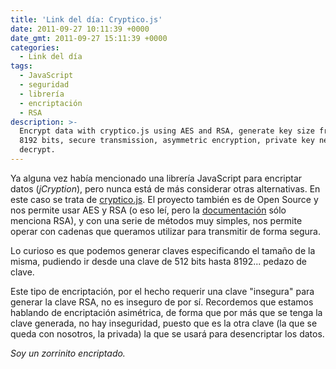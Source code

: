 ```yaml
---
title: 'Link del día: Cryptico.js'
date: 2011-09-27 10:11:39 +0000
date_gmt: 2011-09-27 15:11:39 +0000
categories:
  - Link del día
tags:
  - JavaScript
  - seguridad
  - librería
  - encriptación
  - RSA
description: >-
  Encrypt data with cryptico.js using AES and RSA, generate key size from 512 to
  8192 bits, secure transmission, asymmetric encryption, private key needed to
  decrypt.
---
```



Ya alguna vez había mencionado una librería JavaScript para encriptar datos (_jCryption_), pero nunca está de más considerar otras alternativas. En este caso se trata de [cryptico.js](http://cryptico.wwwtyro.net/). El proyecto también es de Open Source y nos permite usar AES y RSA (o eso leí, pero la [documentación](http://code.google.com/p/cryptico/) sólo menciona RSA), y con una serie de métodos muy simples, nos permite operar con cadenas que queramos utilizar para transmitir de forma segura.

Lo curioso es que podemos generar claves especificando el tamaño de la misma, pudiendo ir desde una clave de 512 bits hasta 8192... pedazo de clave.

Este tipo de encriptación, por el hecho requerir una clave "insegura" para generar la clave RSA, no es inseguro de por sí. Recordemos que estamos hablando de encriptación asimétrica, de forma que por más que se tenga la clave generada, no hay inseguridad, puesto que es la otra clave (la que se queda con nosotros, la privada) la que se usará para desencriptar los datos.

_Soy un zorrinito encriptado._
